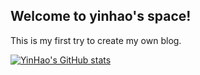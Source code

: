 ## Welcome to yinhao's space!
This is my first try to create my own blog.

[![YinHao's GitHub stats](https://github-readme-stats.vercel.app/api?username=yhshishei)](https://github.com/yhshishei/github-readme-stats)
